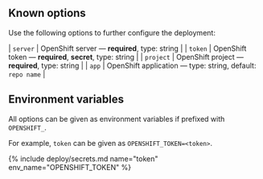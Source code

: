 ## Known options

Use the following options to further configure the deployment:

| `server` | OpenShift server &mdash; **required**, type: string |
| `token` | OpenShift token &mdash; **required**, **secret**, type: string |
| `project` | OpenShift project &mdash; **required**, type: string |
| `app` | OpenShift application &mdash; type: string, default: `repo name` |

## Environment variables

All options can be given as environment variables if prefixed with `OPENSHIFT_`.

For example, `token` can be given as `OPENSHIFT_TOKEN=<token>`.

{% include deploy/secrets.md name="token" env_name="OPENSHIFT_TOKEN" %}